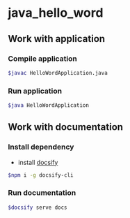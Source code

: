 # java_hello_word

## Work with application

### Compile application

```bash
$javac HelloWordApplication.java
```

### Run application

```bash
$java HelloWordApplication
```

## Work with documentation

### Install dependency

- install [docsify](https://docsify.js.org/)

```bash
$npm i -g docsify-cli
```

### Run documentation

```bash
$docsify serve docs
```
